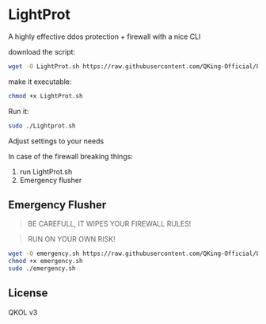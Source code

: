 # LightProt
A highly effective ddos protection + firewall with a nice CLI

download the script:
```bash
wget -O LightProt.sh https://raw.githubusercontent.com/QKing-Official/LightProt/refs/heads/main/LightProt.sh
```

make it executable:
```bash
chmod +x LightProt.sh
```

Run it:
```bash
sudo ./Lightprot.sh
```
Adjust settings to your needs

In case of the firewall breaking things:
1. run LightProt.sh
2. Emergency flusher

## Emergency Flusher
> BE CAREFULL, IT WIPES YOUR FIREWALL RULES!

> RUN ON YOUR OWN RISK!

```bash
wget -O emergency.sh https://raw.githubusercontent.com/QKing-Official/LightProt/refs/heads/main/emergency.sh
chmod +x emergency.sh
sudo ./emergency.sh
```

## License

QKOL v3
